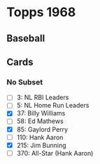 # Topps 1968 
## Baseball

## Cards

### No Subset
- [ ] 3: NL RBI Leaders<br>
- [ ] 5: NL Home Run Leaders<br>
- [x] 37: Billy Williams<br>
- [ ] 58: Ed Mathews<br>
- [x] 85: Gaylord Perry<br>
- [ ] 110: Hank Aaron<br>
- [x] 215: Jim Bunning<br>
- [ ] 370: All-Star (Hank Aaron)<br>
